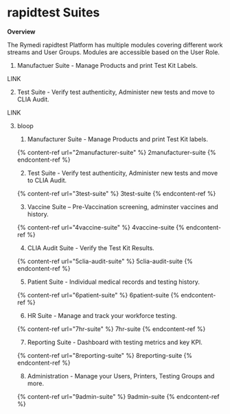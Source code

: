 # rapidtest Suites

**Overview**

The Rymedi rapidtest Platform has multiple modules covering different work streams and User Groups. Modules are accessible based on the User Role.

1. Manufactuer Suite - Manage Products and print Test Kit Labels.

LINK

2. Test Suite - Verify test authenticity, Administer new tests and move to CLIA Audit.

LINK

3. bloop

    1. Manufacturer Suite - Manage Products and print Test Kit labels.

     {% content-ref url="2manufacturer-suite" %} 2manufacturer-suite {% endcontent-ref %}

    2. Test Suite - Verify test authenticity, Administer new tests and move to CLIA Audit.

    {% content-ref url="3test-suite" %} 3test-suite {% endcontent-ref %}

    3. Vaccine Suite – Pre-Vaccination screening, adminster vaccines and history.

    {% content-ref url="4vaccine-suite" %} 4vaccine-suite {% endcontent-ref %}

    4. CLIA Audit Suite - Verify the Test Kit Results.

    {% content-ref url="5clia-audit-suite" %} 5clia-audit-suite {% endcontent-ref %}

    5. Patient Suite - Individual medical records and testing history.

    {% content-ref url="6patient-suite" %} 6patient-suite {% endcontent-ref %}

    6. HR Suite - Manage and track your workforce testing.

    {% content-ref url="7hr-suite" %} 7hr-suite {% endcontent-ref %}

    7. Reporting Suite - Dashboard with testing metrics and key KPI.

    {% content-ref url="8reporting-suite" %} 8reporting-suite {% endcontent-ref %}

    8. Administration - Manage your Users, Printers, Testing Groups and more.

    {% content-ref url="9admin-suite" %} 9admin-suite {% endcontent-ref %}


